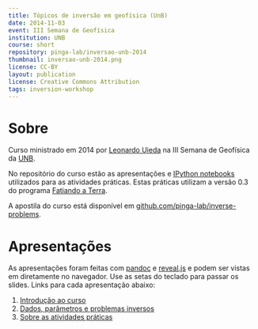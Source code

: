 ```yaml
---
title: Tópicos de inversão em geofísica (UnB)
date: 2014-11-03
event: III Semana de Geofísica
institution: UNB
course: short
repository: pinga-lab/inversao-unb-2014
thumbnail: inversao-unb-2014.png
license: CC-BY
layout: publication
license: Creative Commons Attribution
tags: inversion-workshop
---
```


# Sobre

Curso ministrado em 2014 por [Leonardo Uieda](http://leouieda.com)
na III Semana de Geofísica da [UNB](http://www.unb.br/).

No repositório do curso estão as apresentações e
[IPython notebooks](http://ipython.org/notebook.html)
utilizados para as atividades práticas.
Estas práticas utilizam a versão 0.3 do programa [Fatiando a
Terra](http://fatiando.org).

A apostila do curso está disponível em
[github.com/pinga-lab/inverse-problems](https://github.com/pinga-lab/inverse-problems).

# Apresentações

As apresentações foram feitas com
[pandoc](http://johnmacfarlane.net/pandoc/) e
[reveal.js](https://github.com/hakimel/reveal.js/)
e podem ser vistas em diretamente no navegador.
Use as setas do teclado para passar os slides.
Links para cada apresentação abaixo:

1. [Introdução ao
   curso](http://pinga-lab.github.io/inversao-unb-2014/introducao.html)
2. [Dados, parâmetros e problemas
   inversos](http://pinga-lab.github.io/inversao-unb-2014/dados_e_parametros.html)
3. [Sobre as atividades
   práticas](http://pinga-lab.github.io/inversao-unb-2014/introducao_praticas.html)
